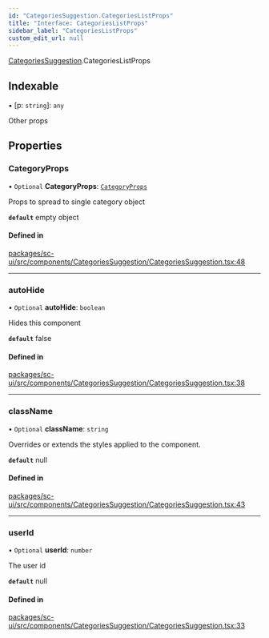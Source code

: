 ```yaml
---
id: "CategoriesSuggestion.CategoriesListProps"
title: "Interface: CategoriesListProps"
sidebar_label: "CategoriesListProps"
custom_edit_url: null
---
```


[CategoriesSuggestion](../modules/CategoriesSuggestion).CategoriesListProps

## Indexable

▪ [p: `string`]: `any`

Other props

## Properties

### CategoryProps

• `Optional` **CategoryProps**: [`CategoryProps`](Category.CategoryProps)

Props to spread to single category object

**`default`** empty object

#### Defined in

[packages/sc-ui/src/components/CategoriesSuggestion/CategoriesSuggestion.tsx:48](https://github.com/selfcommunity/community-ui/blob/487fa8c/packages/sc-ui/src/components/CategoriesSuggestion/CategoriesSuggestion.tsx#L48)

___

### autoHide

• `Optional` **autoHide**: `boolean`

Hides this component

**`default`** false

#### Defined in

[packages/sc-ui/src/components/CategoriesSuggestion/CategoriesSuggestion.tsx:38](https://github.com/selfcommunity/community-ui/blob/487fa8c/packages/sc-ui/src/components/CategoriesSuggestion/CategoriesSuggestion.tsx#L38)

___

### className

• `Optional` **className**: `string`

Overrides or extends the styles applied to the component.

**`default`** null

#### Defined in

[packages/sc-ui/src/components/CategoriesSuggestion/CategoriesSuggestion.tsx:43](https://github.com/selfcommunity/community-ui/blob/487fa8c/packages/sc-ui/src/components/CategoriesSuggestion/CategoriesSuggestion.tsx#L43)

___

### userId

• `Optional` **userId**: `number`

The user id

**`default`** null

#### Defined in

[packages/sc-ui/src/components/CategoriesSuggestion/CategoriesSuggestion.tsx:33](https://github.com/selfcommunity/community-ui/blob/487fa8c/packages/sc-ui/src/components/CategoriesSuggestion/CategoriesSuggestion.tsx#L33)
